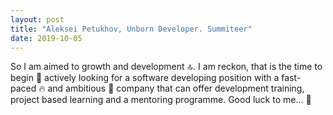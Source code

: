 ```yaml
---
layout: post
title: "Aleksei Petukhov, Unborn Developer. Summiteer"
date: 2019-10-05
---
```


So I am aimed to growth and development :top:. I am reckon, that is the time to begin :rocket: actively looking for a software developing position with a fast-paced :fire: and ambitious :muscle: company that can offer development training, project based learning and a mentoring programme. Good luck to me... :100:
